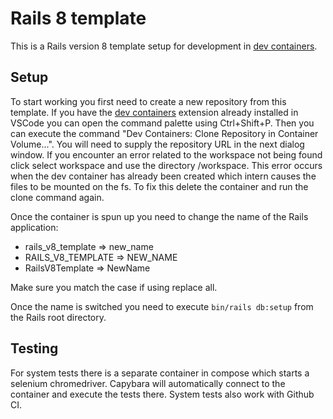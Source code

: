 # Rails 8 template

This is a Rails version 8 template setup for development in [dev containers](https://code.visualstudio.com/docs/devcontainers/containers).

## Setup

To start working you first need to create a new repository from this template. If you have the [dev containers](https://code.visualstudio.com/docs/devcontainers/containers) extension already installed in VSCode you can open the command palette using Ctrl+Shift+P. Then you can execute the command "Dev Containers: Clone Repository in Container Volume...". You will need to supply the repository URL in the next dialog window.
If you encounter an error related to the workspace not being found click select workspace and use the directory /workspace. This error occurs when the dev container has already been created which intern causes the files to be mounted on the fs. To fix this delete the container and run the clone command again.

Once the container is spun up you need to change the name of the Rails application:

-   rails_v8_template => new_name
-   RAILS_V8_TEMPLATE => NEW_NAME
-   RailsV8Template => NewName

Make sure you match the case if using replace all.

Once the name is switched you need to execute `bin/rails db:setup` from the Rails root directory.

## Testing

For system tests there is a separate container in compose which starts a selenium chromedriver. Capybara will automatically connect to the container and execute the tests there. System tests also work with Github CI.
